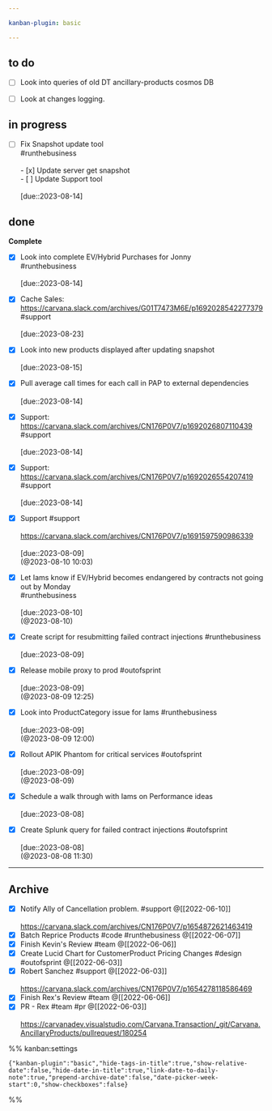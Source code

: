```yaml
---

kanban-plugin: basic

---
```


## to do

- [ ] Look into queries of old DT ancillary-products cosmos DB
- [ ] Look at changes logging.


## in progress

- [ ] Fix Snapshot update tool<br>#runthebusiness <br><br>- [x] Update server get snapshot<br>- [ ] Update Support tool<br><br>[due::2023-08-14]


## done

**Complete**
- [x] Look into complete EV/Hybrid Purchases for Jonny<br>#runthebusiness <br><br>[due::2023-08-14]
- [x] Cache Sales:<br>https://carvana.slack.com/archives/G01T7473M6E/p1692028542277379<br>#support <br><br>[due::2023-08-23]
- [x] Look into new products displayed after updating snapshot<br><br>[due::2023-08-15]
- [x] Pull average call times for each call in PAP to external dependencies<br><br>[due::2023-08-14]
- [x] Support:<br>https://carvana.slack.com/archives/CN176P0V7/p1692026807110439<br>#support <br><br>[due::2023-08-14]
- [x] Support: https://carvana.slack.com/archives/CN176P0V7/p1692026554207419<br>#support <br><br>[due::2023-08-14]
- [x] Support #support <br><br>https://carvana.slack.com/archives/CN176P0V7/p1691597590986339<br><br>[due::2023-08-09]<br>(@2023-08-10 10:03)
- [x] Let Iams know if EV/Hybrid becomes endangered by contracts not going out by Monday<br>#runthebusiness <br><br>[due::2023-08-10]<br>(@2023-08-10)
- [x] Create script for resubmitting failed contract injections #runthebusiness <br><br>[due::2023-08-09]
- [x] Release mobile proxy to prod #outofsprint <br><br>[due::2023-08-09]<br>(@2023-08-09 12:25)
- [x] Look into ProductCategory issue for Iams #runthebusiness <br><br>[due::2023-08-09]<br>(@2023-08-09 12:00)
- [x] Rollout APIK Phantom for critical services #outofsprint <br><br>[due::2023-08-09]<br>(@2023-08-09)
- [x] Schedule a walk through with Iams on Performance ideas <br><br>[due::2023-08-08]
- [x] Create Splunk query for failed contract injections #outofsprint <br><br>[due::2023-08-08]<br>(@2023-08-08 11:30)


***

## Archive

- [x] Notify Ally of Cancellation problem. #support @[[2022-06-10]]<br><br>https://carvana.slack.com/archives/CN176P0V7/p1654872621463419
- [x] Batch Reprice Products #code #runthebusiness @[[2022-06-07]]
- [x] Finish Kevin's Review #team @[[2022-06-06]]
- [x] Create Lucid Chart for CustomerProduct Pricing Changes #design #outofsprint @[[2022-06-03]]
- [x] Robert Sanchez #support @[[2022-06-03]]<br><br>https://carvana.slack.com/archives/CN176P0V7/p1654278118586469
- [x] Finish Rex's Review #team @[[2022-06-06]]
- [x] PR - Rex #team #pr @[[2022-06-03]]<br><br>https://carvanadev.visualstudio.com/Carvana.Transaction/_git/Carvana.AncillaryProducts/pullrequest/180254

%% kanban:settings
```
{"kanban-plugin":"basic","hide-tags-in-title":true,"show-relative-date":false,"hide-date-in-title":true,"link-date-to-daily-note":true,"prepend-archive-date":false,"date-picker-week-start":0,"show-checkboxes":false}
```
%%
